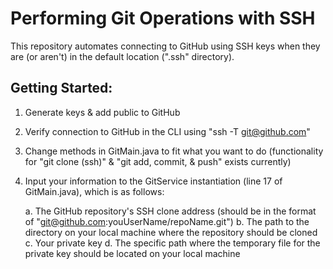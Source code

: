 # Performing Git Operations with SSH

This repository automates connecting to GitHub using SSH keys when they are (or aren't) in the default location (".ssh" directory).

## Getting Started:
  1. Generate keys & add public to GitHub
  2. Verify connection to GitHub in the CLI using "ssh -T git@github.com"
  3. Change methods in GitMain.java to fit what you want to do (functionality for "git clone (ssh)" & "git add, commit, & push" exists currently)
  4. Input your information to the GitService instantiation (line 17 of GitMain.java), which is as follows:

     a. The GitHub repository's SSH clone address (should be in the format of "git@github.com:youUserName/repoName.git")
     b. The path to the directory on your local machine where the repository should be cloned
     c. Your private key
     d. The specific path where the temporary file for the private key should be located on your local machine
